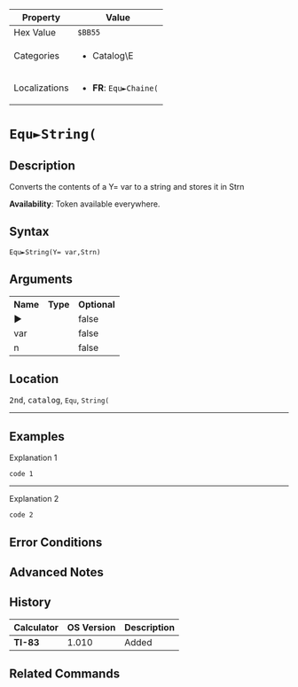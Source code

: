 | Property      | Value |
|---------------|-------|
| Hex Value     | `$BB55`|
| Categories    | <ul><li>Catalog\E</li></ul> |
| Localizations | <ul><li><b>FR</b>: `Equ►Chaine(`</li></ul> |

# `Equ►String(`

## Description
Converts the contents of a Y= var to a string and stores it in Strn


<b>Availability</b>: Token available everywhere.

## Syntax
`Equ►String(Y= var,Strn)`

## Arguments
<table>
<tr><th>Name</th><th>Type</th><th>Optional</th></tr>

<tr><td>►</td><td></td><td>false</td></tr>

<tr><td>var</td><td></td><td>false</td></tr>

<tr><td>n</td><td></td><td>false</td></tr>

</table>

## Location
<kbd>2nd</kbd>, <kbd>catalog</kbd>, `Equ`, `String(`
<hr>

## Examples

Explanation 1
```ti-basic
code 1
```
---
Explanation 2
```ti-basic
code 2
```

## Error Conditions


## Advanced Notes


## History
| Calculator | OS Version | Description |
|------------|------------|-------------|
| <b>TI-83</b> | 1.010 | Added

## Related Commands

    